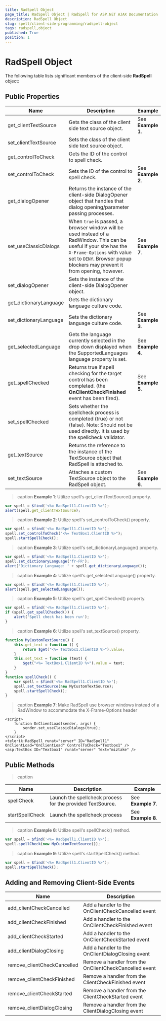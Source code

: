 ```yaml
---
title: RadSpell Object
page_title: RadSpell Object | RadSpell for ASP.NET AJAX Documentation
description: RadSpell Object
slug: spell/client-side-programming/radspell-object
tags: radspell,object
published: True
position: 1
---
```


# RadSpell Object

The following table lists significant members of the client-side **RadSpell** object:

## Public Properties

| Name | Description | Example |
| ------ | ------ | ------ |
|get_clientTextSource|Gets the class of the client side text source object.|See **Example 1**.|
|set_clientTextSource|Sets the class of the client side text source object.||
|get_controlToCheck|Gets the ID of the control to spell check.||
|set_controlToCheck|Sets the ID of the control to spell check.| See **Example 2**.|
|get_dialogOpener|Returns the instance of the client-side DialogOpener object that handles that dialog opening/parameter passing processes.||
|set_useClassicDialogs|When `true` is passed, a browser window will be used instead of a RadWindow. This can be useful if your site has the `X-Frame-Options` with value set to `DENY`. Browser popup blockers may prevent it from opening, however.|See **Example 7**.|
|set_dialogOpener|Sets the instance of the client-side DialogOpener object.||
|get_dictionaryLanguage|Gets the dictionary language culture code.||
|set_dictionaryLanguage|Sets the dictionary language culture code.| See **Example 3**.|
|get_selectedLanguage|Gets the language currently selected in the drop down displayed when the SupportedLanguages language property is set.| See **Example 4**.|
|get_spellChecked|Returns true if spell checking for the target control has been completed. (the **OnClientCheckFinished** event has been fired).|See **Example 5**.|
|set_spellChecked|Sets whether the spellcheck process is completed (true) or not (false). Note: Should not be used directly. It is used by the spellcheck validator.||
|get_textSource|Returns the reference to the instance of the TextSource object that RadSpell is attached to.||
|set_textSource|Attaches a custom TextSource object to the RadSpell object.| See **Example 6**.|

>caption **Example 1**: Utilize spell's get_clientTextSource() property.

````JavaScript
var spell = $find('<%= RadSpell1.ClientID %>');
alert(spell.get_clientTextSource);		
````

>caption **Example 2**: Utilize spell's set_controlToCheck() property.

````JavaScript
var spell = $find('<%= RadSpell1.ClientID %>');
spell.set_controlToCheck("<%= TextBox1.ClientID %>");
spell.startSpellCheck();			
````

>caption **Example 3**: Utilize spell's set_dictionaryLanguage() property.

````JavaScript
var spell = $find('<%= RadSpell1.ClientID %>');
spell.set_dictionaryLanguage('fr-FR');
alert('Dictionary Language: ' + spell.get_dictionaryLanguage());
````

>caption **Example 4**: Utilize spell's get_selectedLanguage() property.

````JavaScript	
var spell = $find('<%= RadSpell1.ClientID %>');
alert(spell.get_selectedLanguage());				
````

>caption **Example 5**: Utilize spell's get_spellChecked() property.

````JavaScript
var spell = $find('<%= RadSpell1.ClientID %>');
if (spell.get_spellChecked()) {
	alert('Spell check has been run');
}
````

>caption **Example 6**: Utilize spell's set_textSource() property.

````JavaScript
function MyCustomTextSource() {
	this.get_text = function () {
		return $get("<%= TextBox1.ClientID %>").value;
	}
	this.set_text = function (text) {
		$get("<%= TextBox1.ClientID %>").value = text;
	}
}
function spellCheck() {
	var spell = $find('<%= RadSpell1.ClientID %>');
	spell.set_textSource(new MyCustomTextSource);
	spell.startSpellCheck();
}	
````

>caption **Example 7**: Make RadSpell use browser windows instead of a RadWindow to accommodate the X-Frame-Options header

````ASP.NET
<script>
	function OnClientLoad(sender, args) {
		sender.set_useClassicDialogs(true);
	}
</script>
<telerik:RadSpell runat="server" ID="RadSpell1" OnClientLoad="OnClientLoad" ControlToCheck="Textbox1" />
<asp:TextBox ID="Textbox1" runat="server" Text="miztake" />
````

## Public Methods


>caption  

| Name | Description | Example |
| ------ | ------ | ------ |
|spellCheck|Launch the spellcheck process for the provided TextSource.|See **Example 7**.|
|startSpellCheck|Launch the spellcheck process| See **Example 8**.|

>caption **Example 8**: Utilize spell's spellCheck() method.

````JavaScript
var spell = $find('<%= RadSpell1.ClientID %>');
spell.spellCheck(new MyCustomTextSource());				
````

>caption **Example 9**: Utilize spell's startSpellCheck() method.

````JavaScript
var spell = $find('<%= RadSpell1.ClientID %>');
spell.startSpellCheck();				
````

## Adding and Removing Client-Side Events

| Name | Description |
| ------ | ------ |
|add_clientCheckCancelled|Add a handler to the OnClientCheckCancelled event|
|add_clientCheckFinished|Add a handler to the OnClientCheckFinished event|
|add_clientCheckStarted|Add a handler to the OnClientCheckStarted event|
|add_clientDialogClosing|Add a handler to the OnClientDialogClosing event|
|remove_clientCheckCancelled|Remove a handler from the OnClientCheckCancelled event|
|remove_clientCheckFinished|Remove a handler from the ClientCheckFinished event|
|remove_clientCheckStarted|Remove a handler from the ClientCheckStarted event|
|remove_clientDialogClosing|Remove a handler from the ClientDialogClosing event|
